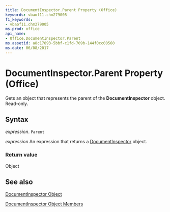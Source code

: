 ```yaml
---
title: DocumentInspector.Parent Property (Office)
keywords: vbaof11.chm279005
f1_keywords:
- vbaof11.chm279005
ms.prod: office
api_name:
- Office.DocumentInspector.Parent
ms.assetid: a8c17893-5bbf-c1fd-709b-144f0cc00560
ms.date: 06/08/2017
---
```



# DocumentInspector.Parent Property (Office)

Gets an object that represents the parent of the  **DocumentInspector** object. Read-only.


## Syntax

 _expression_. `Parent`

 _expression_ An expression that returns a [DocumentInspector](./Office.DocumentInspector.md) object.


### Return value

Object


## See also


[DocumentInspector Object](Office.DocumentInspector.md)



[DocumentInspector Object Members](./overview/Library-Reference/documentinspector-members-office.md)

